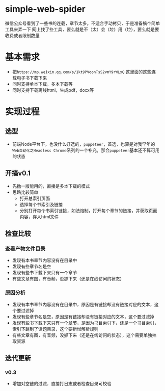 # simple-web-spider
微信公众号看到了一些书的连载，章节太多，不适合手动拷贝，于是准备搞个简单工具来弄一下
网上找了些工具，要么就是不（太）会（垃）用（垃），要么就是要收费或者限制数量

# 基本需求
- 把`https://mp.weixin.qq.com/s/1kt9PVoonTsS2vmY9rWLxQ` 这里面的这些连载电子书下载下来
- 同时支持单本下载，多本下载等
- 同时支持下载离线html，生成pdf，docx等


# 实现过程
## 选型
- 前端Node平台下，也没什么好选的，`puppeteer`，首选，也算是对我早年的`Web自动化之Headless Chrome`系列的一个补充，那会`puppeteer`基本还不算可用的状态

## 开搞v0.1
- 先撸一版能用的，直接是多本下载的模式
- 思路比较简单
    - 打开总索引页面
    - 选择每个书索引及链接
    - 分别打开每个书索引链接，如法炮制，打开每个章节的链接，并获取页面内容，存入html文件
    
## 检查比较
### 查看产物文件目录
- 发现有本书章节内容没有在目录中
- 发现有些章节名是空
- 发现有些书下载下来只有一个章节
- 有些文章有图，有音频，没抓下来（还是在线访问的状态）

### 原因分析
- 发现有本书章节内容没有在目录中，原因是有链接却没有链接对应的文本，这个要过滤掉
- 发现有些章节名是空，原因是有链接却没有链接对应的文本，这个要过滤掉
- 发现有些书下载下来只有一个章节，是因为书目索引下，还是一个书目索引，索引下跳到了话题目录，这个要新增解析规则
- 有些文章有图，有音频，没抓下来（还是在线访问的状态），这个需要单独抽取资源


## 迭代更新
### v0.3
- 增加对空链的过滤，直接打日志或者检查目录可校验

